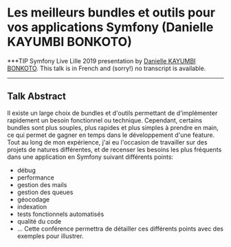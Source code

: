 # Les meilleurs bundles et outils pour vos applications Symfony (Danielle KAYUMBI BONKOTO)

***TIP
Symfony Live Lille 2019 presentation by [Danielle KAYUMBI BONKOTO](https://connect.symfony.com/profile/hoddan). This talk is in French and (sorry!)
no transcript is available.
***

## Talk Abstract

Il existe un large choix de bundles et d'outils permettant de d'implémenter rapidement un besoin fonctionnel ou technique. Cependant, certains bundles sont plus souples, plus rapides et plus simples à prendre en main, ce qui permet de gagner en temps dans le développement d'une feature. Tout au long de mon expérience, j'ai eu l'occasion de travailler sur des projets de natures différentes, et de recenser les besoins les plus fréquents dans une application en Symfony suivant différents points:

* débug
* performance
* gestion des mails
* gestion des queues
* géocodage
* indexation
* tests fonctionnels automatisés
* qualité du code
* ... Cette conférence permettra de détailler ces différents points avec des exemples pour illustrer.
